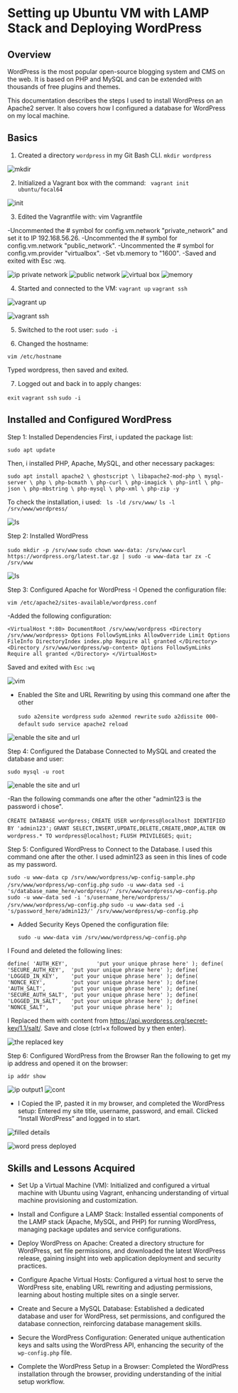 # Setting up Ubuntu VM with LAMP Stack and Deploying WordPress

## Overview
WordPress is the most popular open-source blogging system and CMS on the web. It is based on PHP and MySQL and can be extended with thousands of free plugins and themes.

This documentation describes the steps I used to install WordPress on an Apache2 server. It also covers how I configured a database for WordPress on my local machine.


## Basics

1. Created a directory `wordpress` in my Git Bash CLI.
`mkdir wordpress`

![mkdir](https://github.com/Joseph-Ibeh/wordpress-deployment-lamp-stack/blob/main/screenshots/mkdir%20cd%20wordpress.png)


2. Initialized a Vagrant box with the command:
    ` vagrant init ubuntu/focal64`

![init](https://github.com/Joseph-Ibeh/wordpress-deployment-lamp-stack/blob/main/screenshots/vagrant%20init.png)

3. Edited the Vagrantfile with:
vim Vagrantfile

-Uncommented the # symbol for config.vm.network "private_network" and set it to IP 192.168.56.26.
-Uncommented the # symbol for config.vm.network "public_network".
-Uncommented the # symbol for config.vm.provider "virtualbox".
-Set vb.memory to "1600".
-Saved and exited with Esc :wq.

![ip private network](https://github.com/Joseph-Ibeh/wordpress-deployment-lamp-stack/blob/main/screenshots/config%20private%20network.png)
![public network](https://github.com/Joseph-Ibeh/wordpress-deployment-lamp-stack/blob/main/screenshots/config%20pub%20network.png)
![virtual box](https://github.com/Joseph-Ibeh/wordpress-deployment-lamp-stack/blob/main/screenshots/uncoment%20vb.png)
![memory](https://github.com/Joseph-Ibeh/wordpress-deployment-lamp-stack/blob/main/screenshots/set%20memory.png)


4. Started and connected to the VM:
`vagrant up`
`vagrant ssh`

![vagrant up](https://github.com/Joseph-Ibeh/wordpress-deployment-lamp-stack/blob/main/screenshots/vagrant%20up.png)

![vagrant ssh](https://github.com/Joseph-Ibeh/wordpress-deployment-lamp-stack/blob/main/screenshots/vagrant%20ssh.png)


5. Switched to the root user: 
 `sudo -i`

6. Changed the hostname:

  `vim /etc/hostname`

  Typed wordpress, then saved and exited.


7. Logged out and back in to apply changes:

  `exit`
  `vagrant ssh`
  `sudo -i`


## Installed and Configured WordPress

Step 1: Installed  Dependencies
First, i updated the package list:

`sudo apt update`

Then, i installed PHP, Apache, MySQL, and other necessary packages:

`sudo apt install apache2 \
                 ghostscript \
                 libapache2-mod-php \
                 mysql-server \
                 php \
                 php-bcmath \
                 php-curl \
                 php-imagick \
                 php-intl \
                 php-json \
                 php-mbstring \
                 php-mysql \
                 php-xml \
                 php-zip -y`

To check the installation, i used:
 ` ls -ld /srv/www/`
  `ls -l /srv/www/wordpress/`

 ![ls](https://github.com/Joseph-Ibeh/wordpress-deployment-lamp-stack/blob/main/screenshots/ls%20after%20installation.png)

Step 2: Installed  WordPress

  `sudo mkdir -p /srv/www`
  `sudo chown www-data: /srv/www`
  `curl https://wordpress.org/latest.tar.gz | sudo -u www-data tar zx -C /srv/www`

 ![ls](https://github.com/Joseph-Ibeh/wordpress-deployment-lamp-stack/blob/main/screenshots/sudo%20mkdir%20-p....png)


Step 3: Configured Apache for WordPress
-I Opened the configuration file:
  
`vim /etc/apache2/sites-available/wordpress.conf`

-Added the following configuration:

`<VirtualHost *:80>
    DocumentRoot /srv/www/wordpress
    <Directory /srv/www/wordpress>
        Options FollowSymLinks
        AllowOverride Limit Options FileInfo
        DirectoryIndex index.php
        Require all granted
    </Directory>
    <Directory /srv/www/wordpress/wp-content>
        Options FollowSymLinks
        Require all granted
    </Directory>
</VirtualHost>`

Saved and exited with `Esc` `:wq`

 ![vim](https://github.com/Joseph-Ibeh/wordpress-deployment-lamp-stack/blob/main/screenshots/replace%20this%20file%20sudo%20-u%20www-data%20vim%20srv%20%20www%20wordpress%20wp-config.php.png)


- Enabled the Site and URL Rewriting by using this command one after the other 

  `sudo a2ensite wordpress`
  `sudo a2enmod rewrite`
  `sudo a2dissite 000-default`
  `sudo service apache2 reload`

 ![enable the site and url](https://github.com/Joseph-Ibeh/wordpress-deployment-lamp-stack/blob/main/screenshots/sudo%20a2ensite%20wordpress.png)


Step 4: Configured the Database
Connected to MySQL and created the database and user:
  
  `sudo mysql -u root`

   ![enable the site and url](https://github.com/Joseph-Ibeh/wordpress-deployment-lamp-stack/blob/main/screenshots/sudo%20mysql%20-u%20root.png)



-Ran the following commands one after the other "admin123 is the password i chose".

`CREATE DATABASE wordpress;`
`CREATE USER wordpress@localhost IDENTIFIED BY 'admin123';`
`GRANT SELECT,INSERT,UPDATE,DELETE,CREATE,DROP,ALTER ON wordpress.* TO wordpress@localhost;`
`FLUSH PRIVILEGES;`
`quit;`



Step 5: Configured WordPress to Connect to the Database.
I used this command  one after the other. I used admin123 as seen in this lines of code as my password.

  `sudo -u www-data cp /srv/www/wordpress/wp-config-sample.php /srv/www/wordpress/wp-config.php`
  `sudo -u www-data sed -i 's/database_name_here/wordpress/' /srv/www/wordpress/wp-config.php`
  `sudo -u www-data sed -i 's/username_here/wordpress/' /srv/www/wordpress/wp-config.php`
  `sudo -u www-data sed -i 's/password_here/admin123/' /srv/www/wordpress/wp-config.php`

- Added Security Keys
Opened the configuration file:

  `sudo -u www-data vim /srv/www/wordpress/wp-config.php`

I Found and deleted the following lines:

 ` define( 'AUTH_KEY',         'put your unique phrase here' );
  define( 'SECURE_AUTH_KEY',  'put your unique phrase here' );
  define( 'LOGGED_IN_KEY',    'put your unique phrase here' );
  define( 'NONCE_KEY',        'put your unique phrase here' );
  define( 'AUTH_SALT',        'put your unique phrase here' );
  define( 'SECURE_AUTH_SALT', 'put your unique phrase here' );
  define( 'LOGGED_IN_SALT',   'put your unique phrase here' );
  define( 'NONCE_SALT',       'put your unique phrase here' ); `

  I Replaced them with content from https://api.wordpress.org/secret-key/1.1/salt/. Save and close (ctrl+x followed by y then enter).


![the replaced key](https://github.com/Joseph-Ibeh/wordpress-deployment-lamp-stack/blob/main/screenshots/sudo%20-u%20www-data%20cp%20srv%20www%20wordpress%20config%20sample.png)

Step 6: Configured WordPress from the Browser
Ran the following to get my ip address and opened it on the browser:

  `ip addr show`

![ip output1](https://github.com/Joseph-Ibeh/wordpress-deployment-lamp-stack/blob/main/screenshots/ip%20addr%20output%201.png) 
![cont](https://github.com/Joseph-Ibeh/wordpress-deployment-lamp-stack/blob/main/screenshots/ipaddr%20output1b.png)

- I Copied  the IP, pasted it in my browser, and completed the WordPress setup:
Entered my site title, username, password, and email.
Clicked “Install WordPress” and logged in to start.

![filled details](https://github.com/Joseph-Ibeh/wordpress-deployment-lamp-stack/blob/main/screenshots/deployed%20wordpress%20fill%20details.png)

![word press deployed](https://github.com/Joseph-Ibeh/wordpress-deployment-lamp-stack/blob/main/screenshots/wordpress%20deployed.png)


## Skills and Lessons Acquired

- Set Up a Virtual Machine (VM): Initialized and configured a virtual machine with Ubuntu using Vagrant, enhancing understanding of virtual machine provisioning and customization.
  
- Install and Configure a LAMP Stack: Installed essential components of the LAMP stack (Apache, MySQL, and PHP) for running WordPress, managing package updates and service configurations.
  
- Deploy WordPress on Apache: Created a directory structure for WordPress, set file permissions, and downloaded the latest WordPress release, gaining insight into web application deployment and security practices.
  
- Configure Apache Virtual Hosts: Configured a virtual host to serve the WordPress site, enabling URL rewriting and adjusting permissions, learning about hosting multiple sites on a single server.
  
- Create and Secure a MySQL Database: Established a dedicated database and user for WordPress, set permissions, and configured the database connection, reinforcing database management skills.
  
- Secure the WordPress Configuration: Generated unique authentication keys and salts using the WordPress API, enhancing the security of the `wp-config.php` file.
  
- Complete the WordPress Setup in a Browser: Completed the WordPress installation through the browser, providing understanding of the initial setup workflow.



















